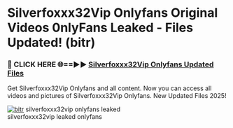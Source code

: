 # Silverfoxxx32Vip Onlyfans Original Videos 0nlyFans Leaked - Files Updated! (bitr)

<h3>🔴 CLICK HERE 🌐==►► <a href="https://tinyurl.com/2wckxsce" rel="nofollow">Silverfoxxx32Vip Onlyfans Updated Files</a></h3>

Get Silverfoxxx32Vip Onlyfans and all content. Now you can access all videos and pictures of Silverfoxxx32Vip Onlyfans. New Updated Files 2025!

[![bitr](https://i.imgur.com/AFduVYN.gif)](https://tinyurl.com/2wckxsce)
silverfoxxx32vip onlyfans leaked<br>
silverfoxxx32vip leaked onlyfans